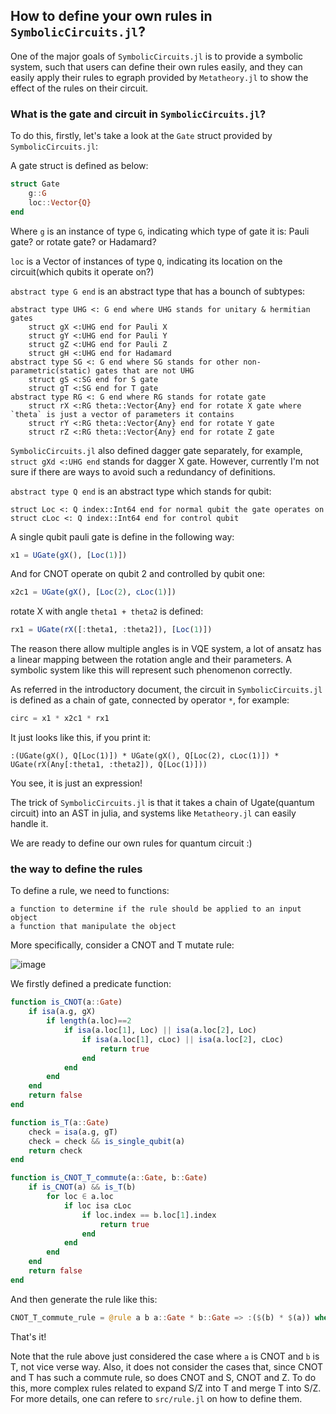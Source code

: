 ## How to define your own rules in `SymbolicCircuits.jl`?

One of the major goals of `SymbolicCircuits.jl` is to provide a symbolic system, such that users can define their own rules easily, and they can easily apply their rules to egraph provided by `Metatheory.jl` to show the effect of the rules on their circuit.

### What is the gate and circuit in `SymbolicCircuits.jl`?
To do this, firstly, let's take a look at the `Gate` struct provided by `SymbolicCircuits.jl`:

A gate struct is defined as below:
```julia
struct Gate
    g::G
    loc::Vector{Q}
end
```
Where `g` is an instance of type `G`, indicating which type of gate it is: Pauli gate? or rotate gate? or Hadamard?

`loc` is a Vector of instances of type `Q`, indicating its location on the circuit(which qubits it operate on?)

`abstract type G end` is an abstract type that has a bounch of subtypes:

    abstract type UHG <: G end where UHG stands for unitary & hermitian gates
        struct gX <:UHG end for Pauli X
        struct gY <:UHG end for Pauli Y
        struct gZ <:UHG end for Pauli Z
        struct gH <:UHG end for Hadamard
    abstract type SG <: G end where SG stands for other non-parametric(static) gates that are not UHG
        struct gS <:SG end for S gate
        struct gT <:SG end for T gate
    abstract type RG <: G end where RG stands for rotate gate
        struct rX <:RG theta::Vector{Any} end for rotate X gate where `theta` is just a vector of parameters it contains
        struct rY <:RG theta::Vector{Any} end for rotate Y gate
        struct rZ <:RG theta::Vector{Any} end for rotate Z gate

`SymbolicCircuits.jl` also defined dagger gate separately, for example, `struct gXd <:UHG end` stands for dagger X gate. However, currently I'm not sure if there are ways to avoid such a redundancy of definitions.

`abstract type Q end` is an abstract type which stands for qubit:

    struct Loc <: Q index::Int64 end for normal qubit the gate operates on
    struct cLoc <: Q index::Int64 end for control qubit

A single qubit pauli gate is define in the following way:
```julia
x1 = UGate(gX(), [Loc(1)])
```
And for CNOT operate on qubit 2 and controlled by qubit one:
```julia
x2c1 = UGate(gX(), [Loc(2), cLoc(1)])
```

rotate X with angle `theta1 + theta2` is defined:
```julia
rx1 = UGate(rX([:theta1, :theta2]), [Loc(1)])
```
The reason there allow multiple angles is in VQE system, a lot of ansatz has a linear mapping between the rotation angle and their parameters. A symbolic system like this will represent such phenomenon correctly.

As referred in the introductory document, the circuit in `SymbolicCircuits.jl` is defined as a chain of gate, connected by operator `*`, for example:
```julia
circ = x1 * x2c1 * rx1
```
It just looks like this, if you print it:
```
:(UGate(gX(), Q[Loc(1)]) * UGate(gX(), Q[Loc(2), cLoc(1)]) * UGate(rX(Any[:theta1, :theta2]), Q[Loc(1)]))
```

You see, it is just an expression!

The trick of `SymbolicCircuits.jl` is that it takes a chain of Ugate(quantum circuit) into an AST in julia, and systems like `Metatheory.jl` can easily handle it.

We are ready to define our own rules for quantum circuit :)

### the way to define the rules

To define a rule, we need to functions:

    a function to determine if the rule should be applied to an input object
    a function that manipulate the object

More specifically, consider a CNOT and T mutate rule:

![image](https://github.com/overshiki/SymbolicCircuits.jl/blob/main/tutorial/CNOT_T_commute.png)

We firstly defined a predicate function:
```julia
function is_CNOT(a::Gate)
    if isa(a.g, gX)
        if length(a.loc)==2
            if isa(a.loc[1], Loc) || isa(a.loc[2], Loc)
                if isa(a.loc[1], cLoc) || isa(a.loc[2], cLoc)
                    return true
                end
            end
        end
    end
    return false
end

function is_T(a::Gate)
    check = isa(a.g, gT)
    check = check && is_single_qubit(a)
    return check
end

function is_CNOT_T_commute(a::Gate, b::Gate)
    if is_CNOT(a) && is_T(b)
        for loc ∈ a.loc
            if loc isa cLoc
                if loc.index == b.loc[1].index
                    return true
                end
            end
        end
    end
    return false
end
```

And then generate the rule like this:
```julia
CNOT_T_commute_rule = @rule a b a::Gate * b::Gate => :($(b) * $(a)) where is_CNOT_T_commute(a, b)
```

That's it!

Note that the rule above just considered the case where `a` is CNOT and `b` is T, not vice verse way. Also, it does not consider the cases that, since CNOT and T has such a commute rule, so does CNOT and S, CNOT and Z. To do this, more complex rules related to expand S/Z into T and merge T into S/Z. For more details, one can refere to `src/rule.jl` on how to define them.
